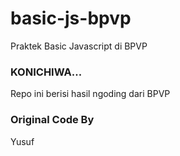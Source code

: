 # basic-js-bpvp
Praktek Basic Javascript di BPVP

### KONICHIWA...

Repo ini berisi hasil ngoding dari BPVP

### Original Code By
Yusuf